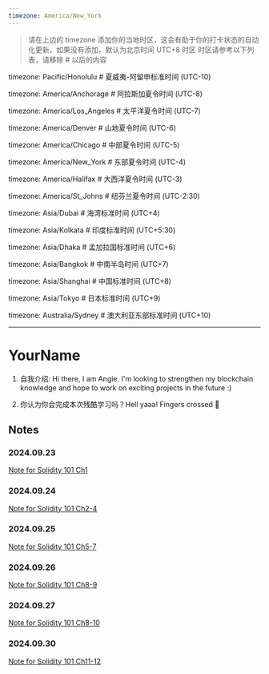 ```yaml
---
timezone: America/New_York
---
```


> 请在上边的 timezone 添加你的当地时区，这会有助于你的打卡状态的自动化更新，如果没有添加，默认为北京时间 UTC+8 时区
> 时区请参考以下列表，请移除 # 以后的内容

timezone: Pacific/Honolulu # 夏威夷-阿留申标准时间 (UTC-10)

timezone: America/Anchorage # 阿拉斯加夏令时间 (UTC-8)

timezone: America/Los_Angeles # 太平洋夏令时间 (UTC-7)

timezone: America/Denver # 山地夏令时间 (UTC-6)

timezone: America/Chicago # 中部夏令时间 (UTC-5)

timezone: America/New_York # 东部夏令时间 (UTC-4)

timezone: America/Halifax # 大西洋夏令时间 (UTC-3)

timezone: America/St_Johns # 纽芬兰夏令时间 (UTC-2:30)

timezone: Asia/Dubai # 海湾标准时间 (UTC+4)

timezone: Asia/Kolkata # 印度标准时间 (UTC+5:30)

timezone: Asia/Dhaka # 孟加拉国标准时间 (UTC+6)

timezone: Asia/Bangkok # 中南半岛时间 (UTC+7)

timezone: Asia/Shanghai # 中国标准时间 (UTC+8)

timezone: Asia/Tokyo # 日本标准时间 (UTC+9)

timezone: Australia/Sydney # 澳大利亚东部标准时间 (UTC+10)

---

# YourName

1. 自我介绍: Hi there, I am Angie. I'm looking to strengthen my blockchain knowledge and hope to work on exciting projects in the future :)


2. 你认为你会完成本次残酷学习吗？Hell yaaa! Fingers crossed 🤞
   
## Notes

<!-- Content_START -->

### 2024.09.23

[Note for Solidity 101 Ch1](https://warp-icecream-5ae.notion.site/Ch1-ecaaf822a68c477ba0caf30150d3408f) 
### 2024.09.24
[Note for Solidity 101 Ch2-4](https://warp-icecream-5ae.notion.site/Ch2-3-10c6892cc8a6804dabfafe4699bfa361) 
### 2024.09.25
[Note for Solidity 101 Ch5-7](https://warp-icecream-5ae.notion.site/Ch5-7-10d6892cc8a680088ee5f642d904f33e) 
### 2024.09.26
[Note for Solidity 101 Ch8-9](https://warp-icecream-5ae.notion.site/Ch8-9-10e6892cc8a68065a1d7c73973f9b1c8) 
### 2024.09.27
[Note for Solidity 101 Ch8-10](https://warp-icecream-5ae.notion.site/Ch8-9-10e6892cc8a68065a1d7c73973f9b1c8) 
### 2024.09.30
[Note for Solidity 101 Ch11-12](https://warp-icecream-5ae.notion.site/Ch11-12-10f6892cc8a680a58593e4e02ef164b7) 
<!-- Content_END -->
